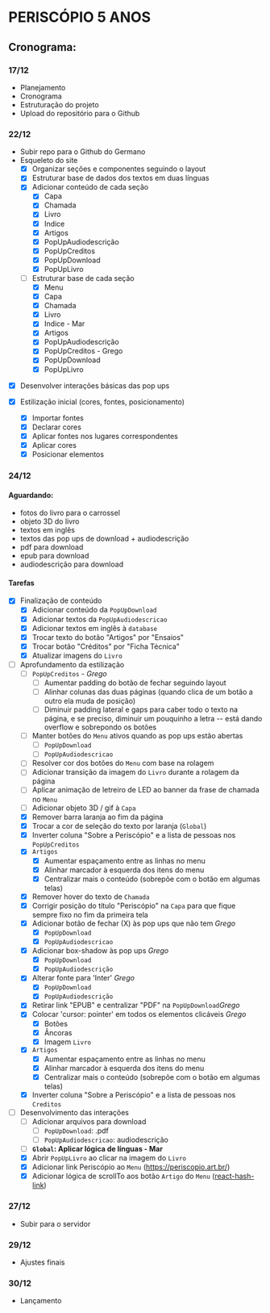# PERISCÓPIO 5 ANOS

## Cronograma:
### 17/12
- Planejamento
- Cronograma
- Estruturação do projeto
- Upload do repositório para o Github

### 22/12

- Subir repo para o Github do Germano
- Esqueleto do site
  - [x] Organizar seções e componentes seguindo o layout
  - [x] Estruturar base de dados dos textos em duas línguas
  - [x] Adicionar conteúdo de cada seção
      - [x] Capa
      - [x] Chamada
      - [x] Livro
      - [x] Indice
      - [x] Artigos
      - [x] PopUpAudiodescrição
      - [x] PopUpCreditos
      - [x] PopUpDownload
      - [x] PopUpLivro
  - [ ] Estruturar base de cada seção
      - [x] Menu
      - [x] Capa
      - [x] Chamada
      - [x] Livro
      - [x] Indice - Mar
      - [x] Artigos
      - [x] PopUpAudiodescrição
      - [x] PopUpCreditos - Grego
      - [x] PopUpDownload
      - [x] PopUpLivro
- [x] Desenvolver interações básicas das pop ups

- [x] Estilização inicial (cores, fontes, posicionamento)
  - [x] Importar fontes
  - [x] Declarar cores
  - [x] Aplicar fontes nos lugares correspondentes
  - [x] Aplicar cores
  - [x] Posicionar elementos

### 24/12
#### Aguardando: 
- fotos do livro para o carrossel
- objeto 3D do livro
- textos em inglês
- textos das pop ups de download + audiodescrição
- pdf para download
- epub para download
- audiodescrição para download

#### Tarefas
- [x] Finalização de conteúdo
  - [x] Adicionar conteúdo da `PopUpDownload`
  - [x] Adicionar textos da `PopUpAudiodescricao`
  - [x] Adicionar textos em inglês à `database`
  - [x] Trocar texto do botão "Artigos" por "Ensaios"
  - [x] Trocar botão "Créditos" por "Ficha Técnica"
  - [x] Atualizar imagens do `Livro`

- [ ] Aprofundamento da estilização 
  - [ ] `PopUpCreditos` - *Grego*
    - [ ] Aumentar padding do botão de fechar seguindo layout
    - [ ] Alinhar colunas das duas páginas (quando clica de um botão a outro ela muda de posição)
    - [ ] Diminuir padding lateral e gaps para caber todo o texto na página, e se preciso, diminuir um pouquinho a letra -- está dando overflow e sobrepondo os botões
  - [ ] Manter botões do `Menu` ativos quando as pop ups estão abertas
    - [ ] `PopUpDownload`
    - [ ] `PopUpAudiodescricao`
  - [ ] Resolver cor dos botões do `Menu` com base na rolagem
  - [ ] Adicionar transição da imagem do `Livro` durante a rolagem da página
  - [ ] Aplicar animação de letreiro de LED ao banner da frase de chamada no `Menu`
  - [ ] Adicionar objeto 3D / gif à `Capa`
  - [x] Remover barra laranja ao fim da página
  - [x] Trocar a cor de seleção do texto por laranja (`Global`)
  - [x] Inverter coluna "Sobre a Periscópio" e a lista de pessoas nos `PopUpCreditos`
  - [x] `Artigos`
    - [x] Aumentar espaçamento entre as linhas no menu
    - [x] Alinhar marcador à esquerda dos itens do menu
    - [x] Centralizar mais o conteúdo (sobrepõe com o botão em algumas telas)
  - [x] Remover hover do texto de `Chamada`
  - [x] Corrigir posição do título "Periscópio" na `Capa` para que fique sempre fixo no fim da primeira tela
  - [x] Adicionar botão de fechar (X) às pop ups que não tem *Grego*
    - [x] `PopUpDownload`
    - [x] `PopUpAudiodescricao`
  - [X] Adicionar box-shadow às pop ups *Grego*
    - [x] `PopUpDownload`
    - [x] `PopUpAudiodescrição`
  - [x] Alterar fonte para 'Inter' *Grego*
    - [x] `PopUpDownload`
    - [x] `PopUpAudiodescrição`
  - [x] Retirar link "EPUB" e centralizar "PDF" na `PopUpDownload`*Grego*
  - [x] Colocar 'cursor: pointer' em todos os elementos clicáveis *Grego*
    - [x] Botões
    - [x] Âncoras
    - [x] Imagem `Livro`
  - [x] `Artigos`
    - [x] Aumentar espaçamento entre as linhas no menu
    - [x] Alinhar marcador à esquerda dos itens do menu
    - [x] Centralizar mais o conteúdo (sobrepõe com o botão em algumas telas)
  - [x] Inverter coluna "Sobre a Periscópio" e a lista de pessoas nos `Creditos`

- [ ] Desenvolvimento das interações
  - [ ] Adicionar arquivos para download
    - [ ] `PopUpDownload`: .pdf
    - [ ] `PopUpAudiodescricao`: audiodescrição
  - [ ] **`Global`: Aplicar lógica de línguas - Mar**
  - [x] Abrir `PopUpLivro` ao clicar na imagem do `Livro`
  - [x] Adicionar link Periscópio ao `Menu` (https://periscopio.art.br/)
  - [x] Adicionar lógica de scrollTo aos botão `Artigo` do `Menu` ([react-hash-link](https://www.npmjs.com/package/react-hash-link))

### 27/12
- Subir para o servidor

### 29/12
- Ajustes finais

### 30/12
- Lançamento
